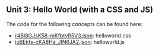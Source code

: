 ## Unit 3: Hello World \(with a CSS and JS\)

The code for the following concepts can be found here: 

- [r4Bl8GJsK58\-mKfbtvR5V3.json](r4Bl8GJsK58-mKfbtvR5V3.json): helloworld\.css
- [iuBEkts\-cKA8Ha\_JIN6JA2.json](iuBEkts-cKA8Ha_JIN6JA2.json): helloworld\.js
